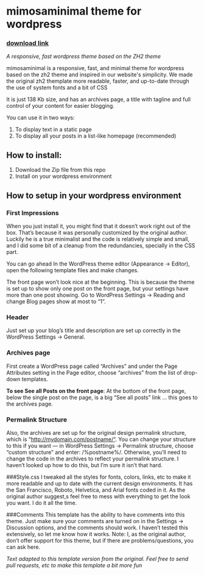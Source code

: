 # mimosaminimal theme for wordpress

### [download link](https://www.google.com)

*A responsive, fast wordpress theme based on the ZH2 theme*

mimosaminimal is a responsive, fast, and minimal theme for wordpress based on the zh2 theme and inspired in our website's simplicity. We made the original zh2 themplate more readable, faster, and up-to-date through the use of system fonts and a bit of CSS

It is just 138 Kb size, and has an archives page, a title with tagline and full control of your content for easier blogging.

You can use it in two ways:

1. To display text in a static page
2. To display all your posts in a list-like homepage (recommended)

## How to install:

1. Download the Zip file from this repo
2. Install on your wordpress environment

## How to setup in your wordpress environment

### First Impressions

When you just install it, you might find that it doesn’t work right out of the box. That’s because it was personally customized by the original author. Luckily he is a true minimalist and the code is relatively simple and small, and I did some bit of a cleanup from the redundancies, specially in the CSS part.

You can go ahead In the WordPress theme editor (Appearance -> Editor), open the following template files and make changes.

The front page won’t look nice at the beginning. This is because the theme is set up to show only one post on the front page, but your settings have more than one post showing. Go to WordPress Settings -> Reading and change Blog pages show at most to “1”.

### Header
Just set up your blog’s title and description are set up correctly in the WordPress Settings -> General.

### Archives page
First create a WordPress page called “Archives” and under the Page Attributes setting in the Page editor, choose “archives” from the list of drop-down templates.

**To see See all Posts on the front page**: At the bottom of the front page, below the single post on the page, is a big “See all posts” link … this goes to the archives page.

### Permalink Structure
Also, the archives are set up for the original design permalink structure, which is “http://mydomain.com/postname/“. You can change your structure to this if you want — in WordPress Settings -> Permalink structure, choose “custom structure” and enter: /%postname%/. Otherwise, you’ll need to change the code in the archives to reflect your permalink structure. I haven’t looked up how to do this, but I’m sure it isn’t that hard.

###Style.css
I tweaked all the styles for fonts, colors, links, etc to make it more readable and up to date with the current design environments. It has the San Francisco, Roboto, Helvetica, and Arial fonts coded in it. As the original author suggest,s feel free to mess with everything to get the look you want. I do it all the time.

###Comments
This template has the ability to have comments into this theme. Just make sure your comments are turned on in the Settings -> Discussion options, and the comments should work. I haven’t tested this extensively, so let me know how it works.
Note: I, as the original author, don’t offer support for this theme, but if there are problems/questions, you can ask here.

*Text adapted to this template version from the original. Feel free to send pull requests, etc to make this template a bit more fun*
